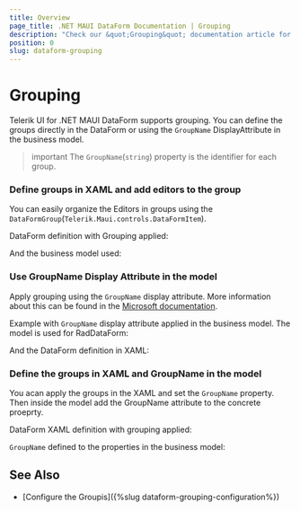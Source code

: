 ```yaml
---
title: Overview
page_title: .NET MAUI DataForm Documentation | Grouping
description: "Check our &quot;Grouping&quot; documentation article for Telerik DataForm for .NET MAUI control."
position: 0
slug: dataform-grouping
---
```


# Grouping

Telerik UI for .NET MAUI DataForm supports grouping. You can define the groups directly in the DataForm or using the `GroupName` DisplayAttribute in the business model.

>important The `GroupName`(`string`) property is the identifier for each group.

### Define groups in XAML and add editors to the group

You can easily organize the Editors in groups using the `DataFormGroup`(`Telerik.Maui.controls.DataFormItem`). 

DataForm definition with Grouping applied:

<snippet id='dataform-grouping-from-XAML'/>

And the business model used:

<snippet id='dataform-editors-model'/>

### Use GroupName Display Attribute in the model

Apply grouping using the `GroupName` display attribute. More information about this can be found in the [Microsoft documentation](https://docs.microsoft.com/en-us/dotnet/api/system.componentmodel.dataannotations.displayattribute.groupname?view=net-6.0).

Example with `GroupName` display attribute applied in the business model. The model is used for RadDataForm:

<snippet id='dataform-grouping-model'/>

And the DataForm definition in XAML:

<snippet id='dataform-grouping-from-model'/>

### Define the groups in XAML and GroupName in the model

You acan apply the groups in the XAML and set the `GroupName` property. Then inside the model add the GroupName attribute to the concrete proeprty. 

DataForm XAML definition with grouping applied:

<snippet id='dataform-grouping-mix'/>

`GroupName` defined to the properties in the business model:

<snippet id='dataform-group-model'/>

## See Also

- [Configure the Groupis]({%slug dataform-grouping-configuration%})
